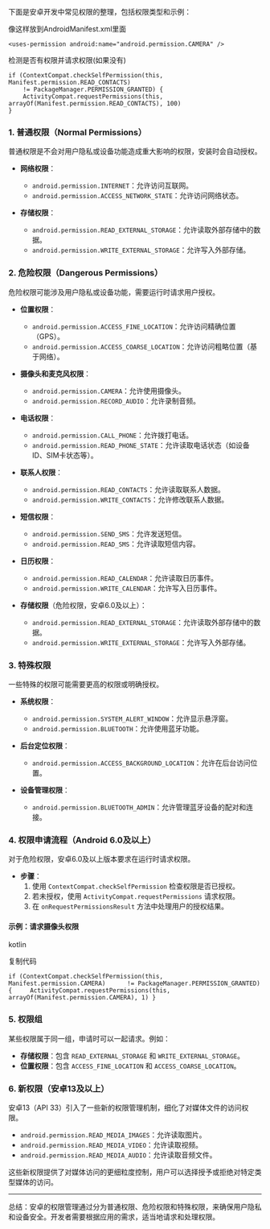 下面是安卓开发中常见权限的整理，包括权限类型和示例：



像这样放到AndroidManifest.xml里面
```
<uses-permission android:name="android.permission.CAMERA" />
```

检测是否有权限并请求权限(如果没有)
```
if (ContextCompat.checkSelfPermission(this, Manifest.permission.READ_CONTACTS)  
    != PackageManager.PERMISSION_GRANTED) {  
    ActivityCompat.requestPermissions(this, arrayOf(Manifest.permission.READ_CONTACTS), 100)  
}
```



### 1. **普通权限（Normal Permissions）**

普通权限是不会对用户隐私或设备功能造成重大影响的权限，安装时会自动授权。

- **网络权限**：
    
    - `android.permission.INTERNET`：允许访问互联网。
    - `android.permission.ACCESS_NETWORK_STATE`：允许访问网络状态。
- **存储权限**：
    
    - `android.permission.READ_EXTERNAL_STORAGE`：允许读取外部存储中的数据。
    - `android.permission.WRITE_EXTERNAL_STORAGE`：允许写入外部存储。

### 2. **危险权限（Dangerous Permissions）**

危险权限可能涉及用户隐私或设备功能，需要运行时请求用户授权。

- **位置权限**：
    
    - `android.permission.ACCESS_FINE_LOCATION`：允许访问精确位置（GPS）。
    - `android.permission.ACCESS_COARSE_LOCATION`：允许访问粗略位置（基于网络）。
- **摄像头和麦克风权限**：
    
    - `android.permission.CAMERA`：允许使用摄像头。
    - `android.permission.RECORD_AUDIO`：允许录制音频。
- **电话权限**：
    
    - `android.permission.CALL_PHONE`：允许拨打电话。
    - `android.permission.READ_PHONE_STATE`：允许读取电话状态（如设备ID、SIM卡状态等）。
- **联系人权限**：
    
    - `android.permission.READ_CONTACTS`：允许读取联系人数据。
    - `android.permission.WRITE_CONTACTS`：允许修改联系人数据。
- **短信权限**：
    
    - `android.permission.SEND_SMS`：允许发送短信。
    - `android.permission.READ_SMS`：允许读取短信内容。
- **日历权限**：
    
    - `android.permission.READ_CALENDAR`：允许读取日历事件。
    - `android.permission.WRITE_CALENDAR`：允许写入日历事件。
- **存储权限**（危险权限，安卓6.0及以上）：
    
    - `android.permission.READ_EXTERNAL_STORAGE`：允许读取外部存储中的数据。
    - `android.permission.WRITE_EXTERNAL_STORAGE`：允许写入外部存储。

### 3. **特殊权限**

一些特殊的权限可能需要更高的权限或明确授权。

- **系统权限**：
    
    - `android.permission.SYSTEM_ALERT_WINDOW`：允许显示悬浮窗。
    - `android.permission.BLUETOOTH`：允许使用蓝牙功能。
- **后台定位权限**：
    
    - `android.permission.ACCESS_BACKGROUND_LOCATION`：允许在后台访问位置。
- **设备管理权限**：
    
    - `android.permission.BLUETOOTH_ADMIN`：允许管理蓝牙设备的配对和连接。

### 4. **权限申请流程（Android 6.0及以上）**

对于危险权限，安卓6.0及以上版本要求在运行时请求权限。

- **步骤**：
    1. 使用 `ContextCompat.checkSelfPermission` 检查权限是否已授权。
    2. 若未授权，使用 `ActivityCompat.requestPermissions` 请求权限。
    3. 在 `onRequestPermissionsResult` 方法中处理用户的授权结果。

#### 示例：请求摄像头权限

kotlin

复制代码

`if (ContextCompat.checkSelfPermission(this, Manifest.permission.CAMERA)      != PackageManager.PERMISSION_GRANTED) {     ActivityCompat.requestPermissions(this,          arrayOf(Manifest.permission.CAMERA), 1) }`

### 5. **权限组**

某些权限属于同一组，申请时可以一起请求。例如：

- **存储权限**：包含 `READ_EXTERNAL_STORAGE` 和 `WRITE_EXTERNAL_STORAGE`。
- **位置权限**：包含 `ACCESS_FINE_LOCATION` 和 `ACCESS_COARSE_LOCATION`。

### 6. **新权限（安卓13及以上）**

安卓13（API 33）引入了一些新的权限管理机制，细化了对媒体文件的访问权限。

- `android.permission.READ_MEDIA_IMAGES`：允许读取图片。
- `android.permission.READ_MEDIA_VIDEO`：允许读取视频。
- `android.permission.READ_MEDIA_AUDIO`：允许读取音频文件。

这些新权限提供了对媒体访问的更细粒度控制，用户可以选择授予或拒绝对特定类型媒体的访问。

---

总结：安卓的权限管理通过分为普通权限、危险权限和特殊权限，来确保用户隐私和设备安全。开发者需要根据应用的需求，适当地请求和处理权限。